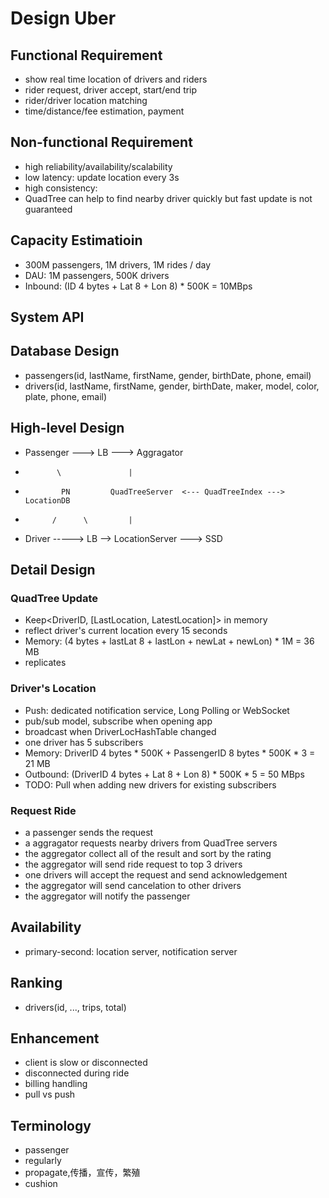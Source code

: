 # Design Uber

## Functional Requirement
- show real time location of drivers and riders
- rider request, driver accept, start/end trip
- rider/driver location matching
- time/distance/fee estimation, payment

## Non-functional Requirement
- high reliability/availability/scalability
- low latency: update location every 3s
- high consistency: 
- QuadTree can help to find nearby driver quickly but fast update is not guaranteed

## Capacity Estimatioin
- 300M passengers, 1M drivers, 1M rides / day
- DAU: 1M passengers, 500K drivers
- Inbound: (ID 4 bytes + Lat 8 + Lon 8) * 500K = 10MBps


## System API

## Database Design
- passengers(id, lastName, firstName, gender, birthDate, phone, email)
- drivers(id, lastName, firstName, gender, birthDate, maker, model, color, plate, phone, email)

## High-level Design

- Passenger ---> LB ---> Aggragator
-            \               |
-             PN         QuadTreeServer  <--- QuadTreeIndex ---> LocationDB
-           /      \         |
- Driver -----> LB --> LocationServer ---> SSD

## Detail Design

### QuadTree Update
- Keep<DriverID, [LastLocation, LatestLocation]> in memory
- reflect driver's current location every 15 seconds
- Memory: (4 bytes + lastLat 8 + lastLon + newLat + newLon) * 1M = 36 MB
- replicates

### Driver's Location
- Push: dedicated notification service, Long Polling or WebSocket
- pub/sub model, subscribe when opening app
- broadcast when DriverLocHashTable changed
- one driver has 5 subscribers
- Memory: DriverID 4 bytes * 500K + PassengerID 8 bytes * 500K * 3 = 21 MB
- Outbound: (DriverID 4 bytes + Lat 8 + Lon 8) * 500K * 5 = 50 MBps
- TODO: Pull when adding new drivers for existing subscribers

### Request Ride
- a passenger sends the request
- a aggragator requests nearby drivers from QuadTree servers
- the aggregator collect all of the result and sort by the rating
- the aggregator will send ride request to top 3 drivers
- one drivers will accept the request and send acknowledgement
- the aggregator will send cancelation to other drivers
- the aggregator will notify the passenger

## Availability
- primary-second: location server, notification server

## Ranking
- drivers(id, ..., trips, total)

## Enhancement
- client is slow or disconnected
- disconnected during ride
- billing handling
- pull vs push

## Terminology
- passenger
- regularly
- propagate,传播，宣传，繁殖
- cushion
